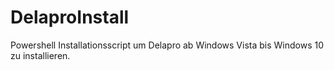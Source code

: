 # DelaproInstall
Powershell Installationsscript um Delapro ab Windows Vista bis Windows 10 zu installieren.
